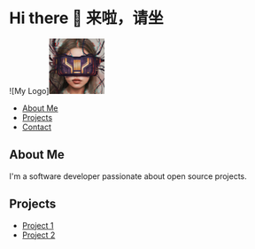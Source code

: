 
<!--
**XuejingLyu/XuejingLyu** is a ✨ _special_ ✨ repository because its `README.md` (this file) appears on your GitHub profile.

Here are some ideas to get you started:

- 🔭 I’m currently working on ...
- 🌱 I’m currently learning ...
- 👯 I’m looking to collaborate on ...
- 🤔 I’m looking for help with ...
- 💬 Ask me about ...
- 📫 How to reach me: ...
- 😄 Pronouns: ...
- ⚡ Fun fact: ...
-->

# Hi there 👋 来啦，请坐

![My Logo]<img src="images/MyNFT.jpeg" alt="My NFT" width="100" height="100">

- [About Me](#about-me)
- [Projects](#projects)
- [Contact](#contact)

## About Me

I'm a software developer passionate about open source projects.

## Projects

- [Project 1](https://github.com/yourusername/project1)
- [Project 2](https://github.com/yourusername/project2)

